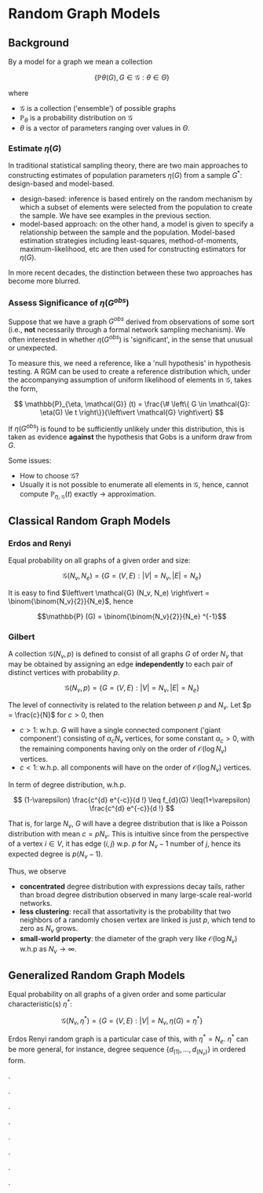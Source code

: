 # Random Graph Models

## Background

By a model for a graph we mean a collection

$$
\left\{ \mathbb{P} \theta (G), G \in \mathcal{G}: \theta \in \Theta  \right\}
$$

where
- $\mathcal{G}$ is a collection ('ensemble') of possible graphs
- $\mathbb{P}_\theta$ is a probability distribution on $\mathcal{G}$
- $\theta$ is a vector of parameters ranging over values in $\Theta$.

### Estimate $\eta(G)$

In traditional statistical sampling theory, there are two main approaches to constructing estimates of population parameters $\eta(G)$ from a sample $G^*$: design-based and model-based.
- design-based: inference is based entirely on the random mechanism by which
a subset of elements were selected from the population to create the sample. We have see examples in the previous section.
- model-based approach: on the other hand, a model is given to specify a relationship between the sample and the population. Model-based estimation strategies including least-squares, method-of-moments, maximum-likelihood, etc are then used for constructing estimators for $\eta(G)$.

In more recent decades, the distinction between these two approaches has become more blurred.

### Assess Significance of $\eta(G^{obs})$

Suppose that we have a graph $G^{obs}$ derived from observations of some sort (i.e., **not** necessarily through a formal network sampling mechanism). We often interested in whether $\eta(G^{obs})$ is 'significant', in the sense that unusual or unexpected.

To measure this, we need a reference, like a 'null hypothesis' in hypothesis testing. A RGM can be used to create a reference distribution which, under the accompanying assumption of uniform likelihood of elements in $\mathcal{G}$, takes the form,

$$
\mathbb{P}_{\eta, \mathcal{G}} (t)  = \frac{\# \left\{ G \in \mathcal{G}: \eta(G) \le t \right\}}{\left\vert \mathcal{G} \right\vert}
$$

If $\eta(G^{obs})$ is found to be sufficiently unlikely under this distribution, this is taken as evidence **against** the hypothesis that Gobs is a uniform draw from $G$.

Some issues:
- How to choose $\mathcal{G}$?
- Usually it is not possible to enumerate all elements in $\mathcal{G}$, hence, cannot compute $\mathbb{P}_{\eta, \mathcal{G}} (t)$ exactly $\rightarrow$ approximation.

## Classical Random Graph Models

### Erdos and Renyi

Equal probability on all graphs of a given order and size:

$$\mathcal{G} (N_v, N_e) = \left\{ G = (V, E): \left\vert V \right\vert = N_v, \left\vert E \right\vert = N_e\right\}$$

It is easy to find $\left\vert \mathcal{G} (N_v, N_e) \right\vert = \binom{\binom{N_v}{2}}{N_e}$, hence

$$\mathbb{P} (G) = \binom{\binom{N_v}{2}}{N_e} ^{-1}$$

### Gilbert

A collection $\mathcal{G} (N_v, p)$ is defined to consist of all graphs $G$ of order $N_v$ that may be obtained by assigning an edge **independently** to each pair of distinct vertices with probability $p$.

$$\mathcal{G} (N_v, p) = \left\{ G = (V, E): \left\vert V \right\vert = N_v, \left\vert E \right\vert = N_e\right\}$$

The level of connectivity is related to the relation between $p$ and $N_v$. Let $p = \frac{c}{N}$ for $c > 0$, then

- $c > 1$: w.h.p. $G$ will have a single connected component ('giant component') consisting of $\alpha_c N_v$ vertices, for some constant $\alpha_c > 0$, with the remaining components having only on the order of $\mathcal{O} (\log N_v)$ vertices.
- $c < 1$: w.h.p. all components will have on the order of $\mathcal{O} (\log N_v)$ vertices.

In term of degree distribution, w.h.p.

$$
(1-\varepsilon) \frac{c^{d} e^{-c}}{d !} \leq f_{d}(G) \leq(1+\varepsilon) \frac{c^{d} e^{-c}}{d !}
$$

That is, for large $N_v$, $G$ will have a degree distribution that is like a Poisson distribution with mean $c = p N_v$. This is intuitive since from the perspective of a vertex $i \in V$, it has edge $(i, j)$ w.p. $p$ for $N_v - 1$ number of $j$, hence its expected degree is $p(N_v - 1)$.

Thus, we observe
- **concentrated** degree distribution with expressions decay tails, rather than broad degree distribution observed in many large-scale real-world networks.
- **less clustering**: recall that assortativity is the probability that two neighbors of a randomly chosen vertex are linked is just $p$, which tend to zero as $N_v$ grows.
- **small-world property**: the diameter of the graph very like $\mathcal{O} (\log N_v)$ w.h.p as $N_v \rightarrow \infty$.

## Generalized Random Graph Models

Equal probability on all graphs of a given order and some particular characteristic(s) $\eta^*$:

$$\mathcal{G} (N_v, \eta^*) = \left\{ G = (V, E): \left\vert V \right\vert = N_v, \eta(G) = \eta^*\right\}$$

Erdos Renyi random graph is a particular case of this, with $\eta^* = N_e$. $\eta^*$ can be more general, for instance, degree sequence $\left\{d_{(1)}, \ldots, d_{\left(N_{v}\right)}\right\}$ in ordered form.

.


.


.


.


.


.


.


.
